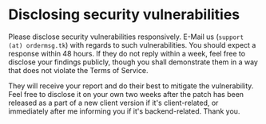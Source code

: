# Disclosing security vulnerabilities

Please disclose security vulnerabilities responsively. E-Mail us (`support (at) ordermsg.tk`) with regards to such vulnerabilities. You should expect a response within 48 hours. If they do not reply within a week, feel free to disclose your findings publicly, though you shall demonstrate them in a way that does not violate the Terms of Service.

They will receive your report and do their best to mitigate the vulnerability. Feel free to disclose it on your own two weeks after the patch has been released as a part of a new client version if it's client-related, or immediately after me informing you if it's backend-related. Thank you.
